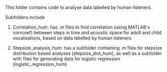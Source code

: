 This folder contains code to analyse data labelled by human listeners.

Subfolders include

1) Correlation_hum: has .m files to find correlation (using MATLAB's corrcoef) between steps in time and acoustic space for adult and child vocalisations, based on data labelled by human listeners

2) Stepsize_analysis_hum: has a subfolder containing .m files for stepsize distribution based analyses (stepsize_dist_hum), as well as a subfolder with files for generating data for logistic regression (logistic_regression_hum)
